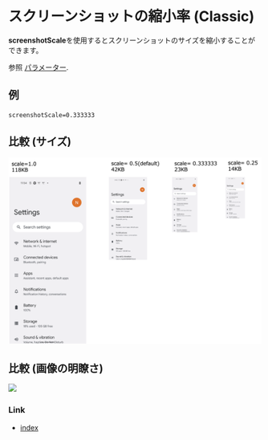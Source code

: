 # スクリーンショットの縮小率 (Classic)

**screenshotScale**を使用するとスクリーンショットのサイズを縮小することができます。

参照 [パラメーター](../../basic/parameter/parameters_ja.md).

## 例

```
screenshotScale=0.333333
```

## 比較 (サイズ)

![](_images/screenshot_scale.png)

## 比較 (画像の明瞭さ)

![](_images/image_clarity.png)

### Link

- [index](../../index_ja.md)

